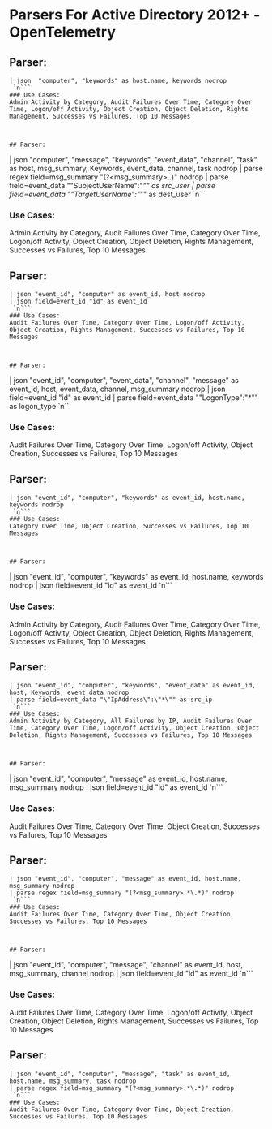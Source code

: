 # Parsers For Active Directory 2012+ - OpenTelemetry

## Parser:
```
| json  "computer", "keywords" as host.name, keywords nodrop
 `n```
### Use Cases:
Admin Activity by Category, Audit Failures Over Time, Category Over Time, Logon/off Activity, Object Creation, Object Deletion, Rights Management, Successes vs Failures, Top 10 Messages



## Parser:
```
| json "computer", "message", "keywords", "event_data", "channel", "task" as  host, msg_summary, Keywords, event_data, channel, task nodrop
| parse regex field=msg_summary "(?<msg_summary>.*\.*)" nodrop
| parse field=event_data "\"SubjectUserName\":\"*\"" as src_user
| parse field=event_data "\"TargetUserName\":\"*\"" as dest_user
 `n```
### Use Cases:
Admin Activity by Category, Audit Failures Over Time, Category Over Time, Logon/off Activity, Object Creation, Object Deletion, Rights Management, Successes vs Failures, Top 10 Messages



## Parser:
```
| json "event_id", "computer" as event_id, host nodrop
| json field=event_id "id" as event_id
 `n```
### Use Cases:
Audit Failures Over Time, Category Over Time, Logon/off Activity, Object Creation, Rights Management, Successes vs Failures, Top 10 Messages



## Parser:
```
| json "event_id", "computer", "event_data", "channel", "message"  as event_id, host, event_data,  channel, msg_summary nodrop
| json field=event_id "id" as event_id
| parse field=event_data "\"LogonType\":\"*\"" as logon_type
 `n```
### Use Cases:
Audit Failures Over Time, Category Over Time, Logon/off Activity, Object Creation, Successes vs Failures, Top 10 Messages



## Parser:
```
| json "event_id", "computer", "keywords" as event_id, host.name, keywords nodrop
 `n```
### Use Cases:
Category Over Time, Object Creation, Successes vs Failures, Top 10 Messages



## Parser:
```
| json "event_id", "computer", "keywords" as event_id, host.name, keywords nodrop
| json field=event_id "id" as event_id
 `n```
### Use Cases:
Admin Activity by Category, Audit Failures Over Time, Category Over Time, Logon/off Activity, Object Creation, Object Deletion, Rights Management, Successes vs Failures, Top 10 Messages



## Parser:
```
| json "event_id", "computer", "keywords", "event_data" as event_id, host, Keywords, event_data nodrop
| parse field=event_data "\"IpAddress\":\"*\"" as src_ip
 `n```
### Use Cases:
Admin Activity by Category, All Failures by IP, Audit Failures Over Time, Category Over Time, Logon/off Activity, Object Creation, Object Deletion, Rights Management, Successes vs Failures, Top 10 Messages



## Parser:
```
| json "event_id", "computer", "message" as event_id, host.name, msg_summary nodrop
| json field=event_id "id" as event_id
 `n```
### Use Cases:
Audit Failures Over Time, Category Over Time, Object Creation, Successes vs Failures, Top 10 Messages



## Parser:
```
| json "event_id", "computer", "message" as event_id, host.name, msg_summary nodrop
| parse regex field=msg_summary "(?<msg_summary>.*\.*)" nodrop
 `n```
### Use Cases:
Audit Failures Over Time, Category Over Time, Object Creation, Successes vs Failures, Top 10 Messages



## Parser:
```
| json "event_id", "computer", "message", "channel" as event_id, host, msg_summary, channel nodrop
| json field=event_id "id" as event_id
 `n```
### Use Cases:
Audit Failures Over Time, Category Over Time, Logon/off Activity, Object Creation, Object Deletion, Rights Management, Successes vs Failures, Top 10 Messages



## Parser:
```
| json "event_id", "computer", "message", "task" as event_id, host.name, msg_summary, task nodrop
| parse regex field=msg_summary "(?<msg_summary>.*\.*)" nodrop
 `n```
### Use Cases:
Audit Failures Over Time, Category Over Time, Object Creation, Successes vs Failures, Top 10 Messages


